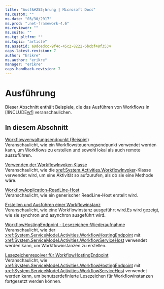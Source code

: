 ```yaml
---
title: "Ausf&#252;hrung | Microsoft Docs"
ms.custom: ""
ms.date: "03/30/2017"
ms.prod: ".net-framework-4.6"
ms.reviewer: ""
ms.suite: ""
ms.tgt_pltfrm: ""
ms.topic: "article"
ms.assetid: a9dcedcc-9f4c-45c2-8222-6bcbf48f3534
caps.latest.revision: 7
author: "Erikre"
ms.author: "erikre"
manager: "erikre"
caps.handback.revision: 7
---
```

# Ausf&#252;hrung
Dieser Abschnitt enthält Beispiele, die das Ausführen von Workflows in [!INCLUDE[wf](../../../../includes/wf-md.md)] veranschaulichen.  
  
## In diesem Abschnitt  
 [Workflowverwaltungsendpunkt \(Beispiel\)](../../../../docs/framework/windows-workflow-foundation/samples/workflow-management-endpoint-sample.md)  
 Veranschaulicht, wie ein Workflowsteuerungsendpunkt verwendet werden kann, um Workflows zu erstellen und sowohl lokal als auch remote auszuführen.  
  
 [Verwenden der WorkflowInvoker\-Klasse](../../../../docs/framework/windows-workflow-foundation/samples/using-the-workflowinvoker-class.md)  
 Veranschaulicht, wie die <xref:System.Activities.WorkflowInvoker>\-Klasse verwendet wird, um eine Aktivität so aufzurufen, als ob sie eine Methode wäre.  
  
 [WorkflowApplication\-ReadLine\-Host](../../../../docs/framework/windows-workflow-foundation/samples/workflowapplication-readline-host.md)  
 Veranschaulicht, wie ein generischer ReadLine\-Host erstellt wird.  
  
 [Erstellen und Ausführen einer Workflowinstanz](../../../../docs/framework/windows-workflow-foundation/samples/creating-and-running-a-workflow-instance.md)  
 Veranschaulicht, wie eine Workflowinstanz ausgeführt wird.Es wird gezeigt, wie sie synchron und asynchron ausgeführt wird.  
  
 [WorkflowHostingEndpoint \- Lesezeichen\-Wiederaufnahme](../../../../docs/framework/windows-workflow-foundation/samples/workflowhostingendpoint-resume-bookmark.md)  
 Veranschaulicht, wie der <xref:System.ServiceModel.Activities.WorkflowHostingEndpoint> mit <xref:System.ServiceModel.Activities.WorkflowServiceHost> verwendet werden kann, um Workflowinstanzen zu erstellen.  
  
 [Lesezeichenresolver für WorkflowHostingEndpoint](../../../../docs/framework/windows-workflow-foundation/samples/bookmark-resolver-for-workflowhostingendpoint.md)  
 Veranschaulicht, wie <xref:System.ServiceModel.Activities.WorkflowHostingEndpoint> mit <xref:System.ServiceModel.Activities.WorkflowServiceHost> verwendet werden kann, um benutzerdefinierte Lesezeichen für Workflowinstanzen fortgesetzt werden können.
